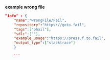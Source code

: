 **example wrong file**

```json
"info" : {
    "name":"wrongFile/Fail",
    "repository":"https://goto.fail",
    "tags":["phail"],
    "sdlc":[""],
    "example_usage":"https://press.f.to.fail",
    "output_type":["stacktrace"]
    }
    
    ```